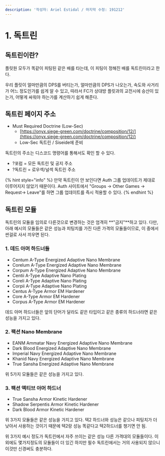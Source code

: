 ```yaml
---
description: '작성자: Ariel Estidal / 마지막 수정: 191212'
---
```


# 1. 독트린

## 독트린이란?

플릿원 모두가 똑같이 피팅된 같은 배를 타는데, 이 피팅이 정해진 배를 독트린이라고 한다. 

우리 플릿이 얼마만큼의 DPS를 버티는가, 얼마만큼의 DPS가 나오는가, 속도와 사거리가 어느 정도인가를 쉽게 알 수 있고, 따라서 FC가 상대방 플릿과의 교전시에 승산이 있는가, 어떻게 싸워야 하는가를 계산하기 쉽게 해준다. 

## 독트린 페이지 주소

* Must Required Doctrine \(Low-Sec\)
  * [https://onyx.siege-green.com/doctrine/composition/12/](https://onyx.siege-green.com/doctrine/composition/12/)
  * Low-Sec 독트린 / Siseide에 준비

독트린의 주소는 디스코드 명령어를 통해서도 확인 할 수 있다.

* ?포럼 = 모든 독트린 및 공지 주소
* ?독트린 = 로우섹/널섹 독트린 주소

{% hint style="info" %}
만약 독트린이 안 보인다면 Auth 그룹 업데이트가 제대로 이루어지지 않았기 때문이다. Auth 사이트에서 "Groups -&gt; Other Games -&gt; Request-&gt; Leave"를 하면 그룹 업데이트를 즉시 적용할 수 있다.
{% endhint %}

## 독트린 모듈

독트린의 모듈을 임의로 다른것으로 변경하는 것은 엄격히 **"금지"**하고 있다. 다만, 아래 예시의 모듈들은 같은 성능과 피팅치를 가진 다른 가격의 모듈들이므로, 이 중에서 싼걸로 사서 끼우면 된다.

### 1. 데드 아머 하드너들 

* Centum A-Type Energized Adaptive Nano Membrane
* Corelum A-Type Energized Adaptive Nano Membrane
* Corpum A-Type Energized Adaptive Nano Membrane
* Centii A-Type Adaptive Nano Plating
* Coreli A-Type Adaptive Nano Plating
* Corpii A-Type Adaptive Nano Plating 
* Centus A-Type Armor EM Hardener
* Core A-Type Armor EM Hardener
* Corpus A-Type Armor EM Hardener 

데드 아머 하드너들은 앞의 단어가 달라도 같은 타입이고 같은 종류의 하드너라면 같은 성능을 가지고 있다. 

### 2. 팩션 Nano Membrane

* EANM Ammatar Navy Energized Adaptive Nano Membrane
* Dark Blood Energized Adaptive Nano Membrane
* Imperial Navy Energized Adaptive Nano Membrane
* Khanid Navy Energized Adaptive Nano Membrane
* True Sansha Energized Adaptive Nano Membrane 

위 5가지 모듈들은 같은 성능을 가지고 있다. 

### 3. 팩션 액티브 아머 하드너 

* True Sansha Armor Kinetic Hardener
* Shadow Serpentis Armor Kinetic Hardener
* Dark Blood Armor Kinetic Hardener

위 3가지 모듈들은 같은 성능을 가지고 있다. 텍2 하드너와 성능은 같으나 피팅치가 더 낮아서 사용하는 것이기 때문에 텍2랑 성능 똑같다고 텍2하드너를 챙기면 안 됨. 

위 3가지 예시 정도가 독트린에서 자주 쓰이는 같은 성능 다른 가격대의 모듈들이다. 이 외에도 몇가지정도의 모듈들이 더 있긴 하지만 필수 독트린에서는 거의 사용되지 않으니 이것만 신경써도 충분하다.

